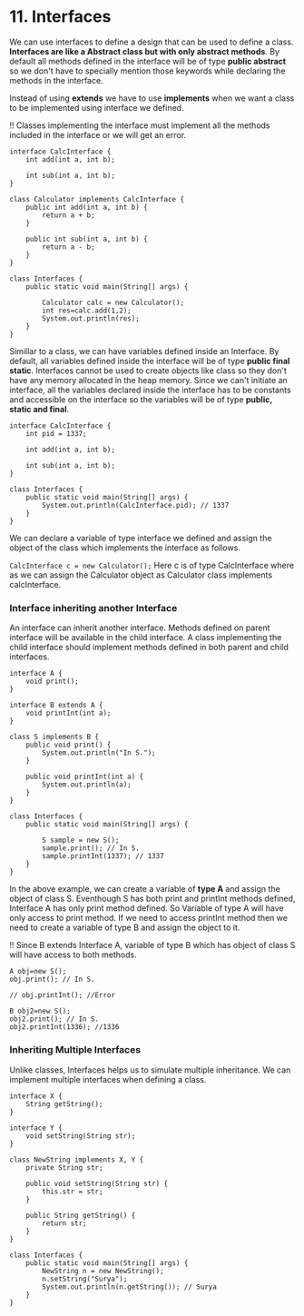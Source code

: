 # 11. Interfaces

We can use interfaces to define a design that can be used to define a class. **Interfaces are like a Abstract class but with only abstract methods**. By default all methods defined in the interface will be of type **public abstract** so we don't have to specially mention those keywords while declaring the methods in the interface.

Instead of using **extends** we have to use **implements** when we want a class to be implemented using interface we defined.

:bangbang: Classes implementing the interface must implement all the methods included in the interface or we will get an error.

    interface CalcInterface {
        int add(int a, int b);

        int sub(int a, int b);
    }

    class Calculator implements CalcInterface {
        public int add(int a, int b) {
            return a + b;
        }

        public int sub(int a, int b) {
            return a - b;
        }
    }

    class Interfaces {
        public static void main(String[] args) {

            Calculator calc = new Calculator();
            int res=calc.add(1,2);
            System.out.println(res);
        }
    }

Simillar to a class, we can have variables defined inside an Interface. By default, all variables defined inside the interface will be of type **public final static**. Interfaces cannot be used to create objects like class so they don't have any memory allocated in the heap memory. Since we can't initiate an interface, all the variables declared inside the interface has to be constants and accessible on the interface so the variables will be of type **public, static and final**.

    interface CalcInterface {
        int pid = 1337;

        int add(int a, int b);

        int sub(int a, int b);
    }

    class Interfaces {
        public static void main(String[] args) {
            System.out.println(CalcInterface.pid); // 1337
        }
    }

We can declare a variable of type interface we defined and assign the object of the class which implements the interface as follows.

`CalcInterface c = new Calculator();` Here c is of type CalcInterface where as we can assign the Calculator object as Calculator class implements calcInterface.

### Interface inheriting another Interface

An interface can inherit another interface. Methods defined on parent interface will be available in the child interface. A class implementing the child interface should implement methods defined in both parent and child interfaces.

    interface A {
        void print();
    }

    interface B extends A {
        void printInt(int a);
    }

    class S implements B {
        public void print() {
            System.out.println("In S.");
        }

        public void printInt(int a) {
            System.out.println(a);
        }
    }

    class Interfaces {
        public static void main(String[] args) {

            S sample = new S();
            sample.print(); // In S.
            sample.printInt(1337); // 1337
        }
    }

In the above example, we can create a variable of **type A** and assign the object of class S. Eventhough S has both print and printInt methods defined, Interface A has only print method defined. So Variable of type A will have only access to print method. If we need to access printInt method then we need to create a variable of type B and assign the object to it.

:bangbang: Since B extends Interface A, variable of type B which has object of class S will have access to both methods.

    A obj=new S();
    obj.print(); // In S.

    // obj.printInt(); //Error

    B obj2=new S();
    obj2.print(); // In S.
    obj2.printInt(1336); //1336

### Inheriting Multiple Interfaces

Unlike classes, Interfaces helps us to simulate multiple inheritance. We can implement multiple interfaces when defining a class.

    interface X {
        String getString();
    }

    interface Y {
        void setString(String str);
    }

    class NewString implements X, Y {
        private String str;

        public void setString(String str) {
            this.str = str;
        }

        public String getString() {
            return str;
        }
    }

    class Interfaces {
        public static void main(String[] args) {
            NewString n = new NewString();
            n.setString("Surya");
            System.out.println(n.getString()); // Surya
        }
    }
